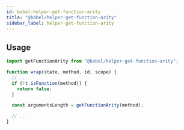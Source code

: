 ```yaml
---
id: babel-helper-get-function-arity
title: "@babel/helper-get-function-arity"
sidebar_label: helper-get-function-arity
---
```



## Usage

```js title="JavaScript"
import getFunctionArity from "@babel/helper-get-function-arity";

function wrap(state, method, id, scope) {
  // ...
  if (!t.isFunction(method)) {
    return false;
  }

  const argumentsLength = getFunctionArity(method);

  // ...
}
```

